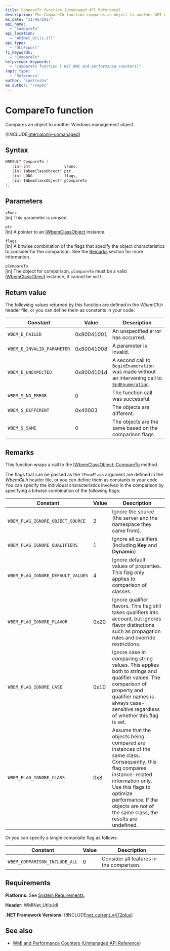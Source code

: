 ```yaml
---
title: CompareTo function (Unmanaged API Reference)
description: The CompareTo function compares an object to another WMI object.
ms.date: "11/06/2017"
api_name:
  - "CompareTo"
api_location:
  - "WMINet_Utils.dll"
api_type:
  - "DLLExport"
f1_keywords:
  - "CompareTo"
helpviewer_keywords:
  - "CompareTo function [.NET WMI and performance counters]"
topic_type:
  - "Reference"
author: "rpetrusha"
ms.author: "ronpet"
---
```


# CompareTo function

Compares an object to another Windows management object.

[!INCLUDE[internalonly-unmanaged](../../../../includes/internalonly-unmanaged.md)]

## Syntax

```cpp
HRESULT CompareTo (
   [in] int               vFunc,
   [in] IWbemClassObject* ptr,
   [in] LONG              flags,
   [in] IWbemClassObject* pCompareTo
);
```

## Parameters

`vFunc`\
[in] This parameter is unused.

`ptr`\
[in] A pointer to an [IWbemClassObject](/windows/desktop/api/wbemcli/nn-wbemcli-iwbemclassobject) instance.

`flags`\
[in] A bitwise combination of the flags that specify the object characteristics to consider for the comparison. See the [Remarks](#remarks) section for more information.

`pCompareTo`\
[in] The object for comparison. `pCompareTo` must be a valid [IWbemClassObject](/windows/desktop/api/wbemcli/nn-wbemcli-iwbemclassobject) instance; it cannot be `null`.

## Return value

The following values returned by this function are defined in the *WbemCli.h* header file, or you can define them as constants in your code:

|Constant  |Value  |Description  |
|---------|---------|---------|
| `WBEM_E_FAILED` | 0x80041001 | An unspecified error has occurred. |
| `WBEM_E_INVALID_PARAMETER` | 0x80041008 | A parameter is invalid. |
| `WBEM_E_UNEXPECTED` | 0x8004101d | A second call to `BeginEnumeration` was made without an intervening call to [`EndEnumeration`](endenumeration.md). |
| `WBEM_S_NO_ERROR` | 0 | The function call was successful.  |
| `WBEM_S_DIFFERENT` | 0x40003 | The objects are different. |
| `WBEM_S_SAME` | 0 | The objects are the same based on the comparison flags. |

## Remarks

This function wraps a call to the [IWbemClassObject::CompareTo](/windows/desktop/api/wbemcli/nf-wbemcli-iwbemclassobject-compareto) method.

The flags that can be passed as the `lEnumFlags` argument are defined in the *WbemCli.h* header file, or you can define them as constants in your code. You can specify the individual characteristics involved in the comparison by specifying a bitwise combination of the following flags:

|Constant  |Value  |Description  |
|---------|---------|---------|
| `WBEM_FLAG_IGNORE_OBJECT_SOURCE` | 2 | Ignore the source (the server and the namespace they came from). |
| `WBEM_FLAG_IGNORE_QUALIFIERS` | 1 | Ignore all qualifiers (including **Key** and **Dynamic**) |
| `WBEM_FLAG_IGNORE_DEFAULT_VALUES` | 4 | Ignore default values of properties. This flag only applies to comparison of classes. |
| `WBEM_FLAG_IGNORE_FLAVOR` | 0x20 | Ignore qualifier flavors. This flag still takes qualifiers into account, but ignores flavor distinctions such as propagation rules and override restrictions. |
| `WBEM_FLAG_IGNORE_CASE` | 0x10 | Ignore case in comparing string values. This applies both to strings and qualifier values. The comparison of property and qualifier names is always case-sensitive regardless of whether this flag is set. |
| `WBEM_FLAG_IGNORE_CLASS` | 0x8 | Assume that the objects being compared are instances of the same class. Consequently, this flag compares instance-related information only. Use this flags to optimize performance. If the objects are not of the same class, the results are undefined. |

Or you can specify a single composite flag as follows:

|Constant  |Value  |Description  |
|---------|---------|---------|
|`WBEM_COMPARISON_INCLUDE_ALL` | 0 | Consider all features in the comparison. |

## Requirements

**Platforms:** See [System Requirements](../../../../docs/framework/get-started/system-requirements.md).

**Header:** WMINet_Utils.idl

**.NET Framework Versions:** [!INCLUDE[net_current_v472plus](../../../../includes/net-current-v472plus.md)]

## See also

- [WMI and Performance Counters (Unmanaged API Reference)](index.md)
